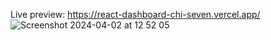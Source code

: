 Live preview: https://react-dashboard-chi-seven.vercel.app/
![Screenshot 2024-04-02 at 12 52 05](https://github.com/kun-lex/Dashborad-with-react/assets/97886296/6593239b-d219-49f2-820d-9023070c1afb)


